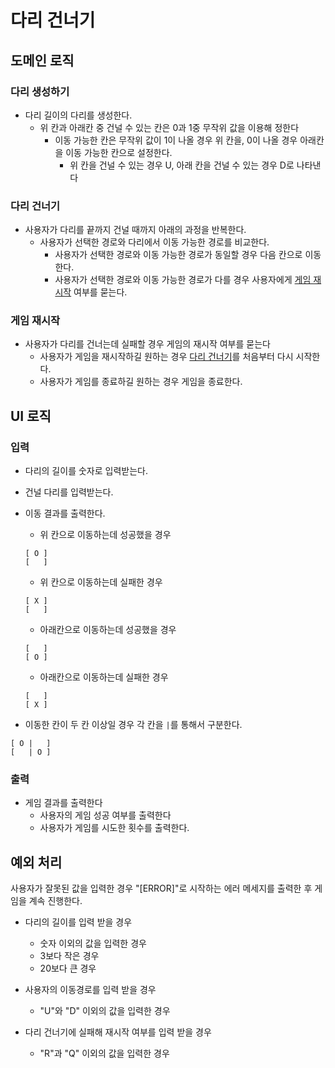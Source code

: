 # 다리 건너기

## 도메인 로직

### 다리 생성하기

- 다리 길이의 다리를 생성한다.
    - 위 칸과 아래칸 중 건널 수 있는 칸은 0과 1중 무작위 값을 이용해 정한다
        - 이동 가능한 칸은 무작위 값이 1이 나올 경우 위 칸을, 0이 나올 경우 아래칸을 이동 가능한 칸으로 설정한다.
          - 위 칸을 건널 수 있는 경우 U, 아래 칸을 건널 수 있는 경우 D로 나타낸다

### 다리 건너기

- 사용자가 다리를 끝까지 건널 때까지 아래의 과정을 반복한다.
  - 사용자가 선택한 경로와 다리에서 이동 가능한 경로를 비교한다.
      - 사용자가 선택한 경로와 이동 가능한 경로가 동일할 경우 다음 칸으로 이동한다.
      - 사용자가 선택한 경로와 이동 가능한 경로가 다를 경우 사용자에게 [게임 재시작](#게임-재시작) 여부를 묻는다.

### 게임 재시작

- 사용자가 다리를 건너는데 실패할 경우 게임의 재시작 여부를 묻는다
    - 사용자가 게임을 재시작하길 원하는 경우 [다리 건너기](#다리-건너기)를 처음부터 다시 시작한다.
    - 사용자가 게임를 종료하길 원하는 경우 게임을 종료한다.

## UI 로직

### 입력

- 다리의 길이를 숫자로 입력받는다.
- 건널 다리를 입력받는다.

- 이동 결과를 출력한다.

  - 위 칸으로 이동하는데 성공했을 경우

  ```
  [ O ]
  [   ]
  ```
  - 위 칸으로 이동하는데 실패한 경우

  ```
  [ X ]
  [   ]
  ```

  - 아래칸으로 이동하는데 성공했을 경우

  ```
  [   ]
  [ O ]
  ```

  - 아래칸으로 이동하는데 실패한 경우

  ```
  [   ]
  [ X ]
  ```

- 이동한 칸이 두 칸 이상일 경우 각 칸을 ` | `를 통해서 구분한다.

```
[ O |   ]
[   | O ]
```

### 출력

- 게임 결과를 출력한다
    - 사용자의 게임 성공 여부를 출력한다
    - 사용자가 게임를 시도한 횟수를 출력한다.

## 예외 처리

사용자가 잘못된 값을 입력한 경우 "[ERROR]"로 시작하는 에러 메세지를 출력한 후 게임을 계속 진행한다.

- 다리의 길이를 입력 받을 경우
    - 숫자 이외의 값을 입력한 경우
    - 3보다 작은 경우
    - 20보다 큰 경우

- 사용자의 이동경로를 입력 받을 경우
  - "U"와 "D" 이외의 값을 입력한 경우

- 다리 건너기에 실패해 재시작 여부를 입력 받을 경우
  - "R"과 "Q" 이외의 값을 입력한 경우